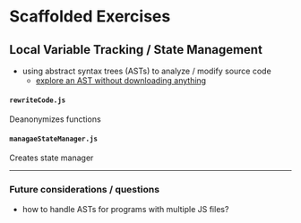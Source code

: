 # Scaffolded Exercises
## Local Variable Tracking / State Management
- using abstract syntax trees (ASTs) to analyze / modify source code
    - [explore an AST without downloading anything](https://astexplorer.net/)
#### `rewriteCode.js`
Deanonymizes functions

#### `managaeStateManager.js`
Creates state manager

---
### Future considerations / questions
- how to handle ASTs for programs with multiple JS files?